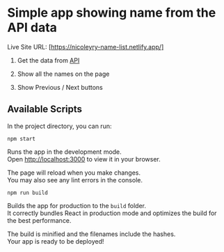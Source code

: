 # Simple app showing name from the API data

Live Site URL: [https://nicoleyry-name-list.netlify.app/]

1. Get the data from [API](https://rickandmortyapi.com/api/character)

2. Show all the names on the page

3. Show Previous / Next buttons

## Available Scripts

In the project directory, you can run:

`npm start`

Runs the app in the development mode.\
Open [http://localhost:3000](http://localhost:3000) to view it in your browser.

The page will reload when you make changes.\
You may also see any lint errors in the console.

`npm run build`

Builds the app for production to the `build` folder.\
It correctly bundles React in production mode and optimizes the build for the best performance.

The build is minified and the filenames include the hashes.\
Your app is ready to be deployed!